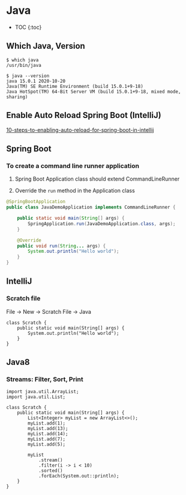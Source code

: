 # Java

* TOC
{:toc}

## Which Java, Version

```
$ which java
/usr/bin/java

$ java --version
java 15.0.1 2020-10-20
Java(TM) SE Runtime Environment (build 15.0.1+9-18)
Java HotSpot(TM) 64-Bit Server VM (build 15.0.1+9-18, mixed mode, sharing)
```

## Enable Auto Reload Spring Boot (IntelliJ)

[10-steps-to-enabling-auto-reload-for-spring-boot-in-intellij](https://faun.pub/10-steps-to-enabling-auto-reload-for-spring-boot-in-intellij-230326413b68)

## Spring Boot

### To create a command line runner application

1. Spring Boot Application class should extend CommandLineRunner

2. Override the `run` method in the Application class

```java
@SpringBootApplication
public class JavaDemoApplication implements CommandLineRunner {

	public static void main(String[] args) {
		SpringApplication.run(JavaDemoApplication.class, args);
	}

	@Override
	public void run(String... args) {
		System.out.println("Hello world");
	}
}
```

## IntelliJ

### Scratch file

File -> New -> Scratch File -> Java

```
class Scratch {
    public static void main(String[] args) {
        System.out.println("Hello world");
    }
}
```

## Java8

### Streams: Filter, Sort, Print

```
import java.util.ArrayList;
import java.util.List;

class Scratch {
    public static void main(String[] args) {
        List<Integer> myList = new ArrayList<>();
        myList.add(1);
        myList.add(13);
        myList.add(14);
        myList.add(7);
        myList.add(5);

        myList
            .stream()
            .filter(i -> i < 10)
            .sorted()
            .forEach(System.out::println);
    }
}
```
